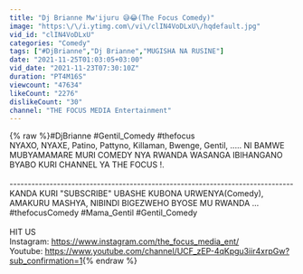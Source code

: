 ```yaml
---
title: "Dj Brianne Mw'ijuru 😅😂(The Focus Comedy)"
image: "https:\/\/i.ytimg.com\/vi\/clIN4VoDLxU\/hqdefault.jpg"
vid_id: "clIN4VoDLxU"
categories: "Comedy"
tags: ["#DjBrianne","Dj Brianne","MUGISHA NA RUSINE"]
date: "2021-11-25T01:03:05+03:00"
vid_date: "2021-11-23T07:30:10Z"
duration: "PT4M16S"
viewcount: "47634"
likeCount: "2276"
dislikeCount: "30"
channel: "THE FOCUS MEDIA Entertainment"
---
```

{% raw %}#DjBrianne #Gentil_Comedy  #thefocus <br />NYAXO, NYAXE, Patino, Pattyno, Killaman, Bwenge, Gentil, ..... NI BAMWE MUBYAMAMARE MURI COMEDY NYA RWANDA WASANGA IBIHANGANO BYABO KURI CHANNEL YA THE FOCUS !.<br /><br />------------------------------------------------------------------------------<br />KANDA KURI &quot;SUBSCRIBE&quot; UBASHE KUBONA URWENYA(Comedy), AMAKURU MASHYA, NIBINDI BIGEZWEHO BYOSE MU RWANDA ...<br />#thefocusComedy #Mama_Gentil #Gentil_Comedy <br /><br />HIT US<br />Instagram: <a rel="nofollow" target="blank" href="https://www.instagram.com/the_focus_media_ent/">https://www.instagram.com/the_focus_media_ent/</a><br />Youtube: <a rel="nofollow" target="blank" href="https://www.youtube.com/channel/UCF_zEP-4qKpgu3iir4xrpGw?sub_confirmation=1">https://www.youtube.com/channel/UCF_zEP-4qKpgu3iir4xrpGw?sub_confirmation=1</a>{% endraw %}
